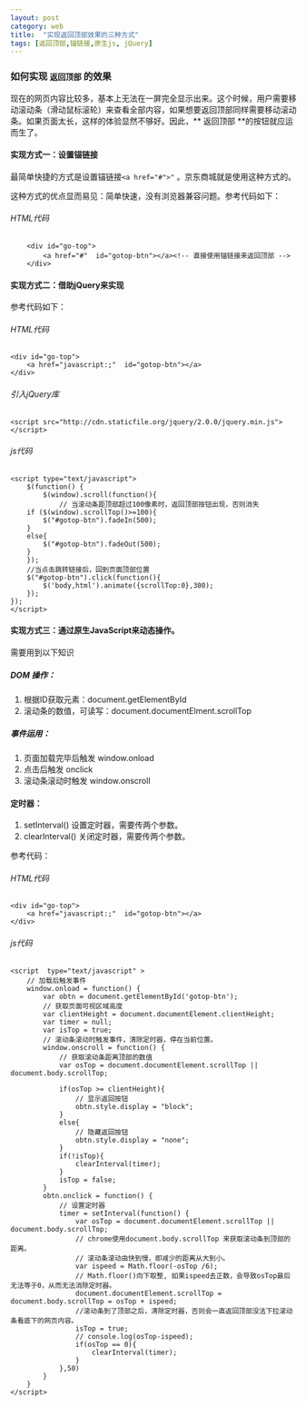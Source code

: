 ```yaml
---
layout: post
category: web
title:  "实现返回顶部效果的三种方式"
tags: [返回顶部,锚链接,原生js, jQuery]
---
```


### 如何实现 `返回顶部` 的效果
现在的网页内容比较多，基本上无法在一屏完全显示出来。这个时候，用户需要移动滚动条（滑动鼠标滚轮）来查看全部内容，如果想要返回顶部同样需要移动滚动条。如果页面太长，这样的体验显然不够好。因此，** 返回顶部 **的按钮就应运而生了。

#### 实现方式一：设置锚链接 
最简单快捷的方式是设置锚链接`<a href="#">"` 。京东商城就是使用这种方式的。

这种方式的优点显而易见：简单快速，没有浏览器兼容问题。参考代码如下：
###### HTML代码
		<div id="go-top">
			<a href="#"  id="gotop-btn"></a><!-- 直接使用锚链接来返回顶部 -->
		</div>

#### 实现方式二：借助jQuery来实现

参考代码如下：
###### HTML代码
	<div id="go-top">
		<a href="javascript:;"  id="gotop-btn"></a>
	</div>

###### 引入jQuery库
	<script src="http://cdn.staticfile.org/jquery/2.0.0/jquery.min.js"></script>

###### js代码
	<script type="text/javascript">
		$(function() {
			$(window).scroll(function(){
				// 当滚动条距顶部超过100像素时，返回顶部按钮出现，否则消失
		if ($(window).scrollTop()>=100){
			$("#gotop-btn").fadeIn(500);
		}
		else{
			$("#gotop-btn").fadeOut(500);
		}
		});
		//当点击跳转链接后，回到页面顶部位置
		$("#gotop-btn").click(function(){
			$('body,html').animate({scrollTop:0},300);
		});
	});
	</script>

#### 实现方式三：通过原生JavaScript来动态操作。
需要用到以下知识
##### DOM 操作：
1. 根据ID获取元素：document.getElementById
2. 滚动条的数值，可读写：document.documentElment.scrollTop

##### 事件运用：
1. 页面加载完毕后触发 window.onload
2. 点击后触发 onclick
3. 滚动条滚动时触发 window.onscroll

#### 定时器：
1. setInterval() 设置定时器，需要传两个参数。
2. clearInterval() 关闭定时器，需要传两个参数。

参考代码：
###### HTML代码
	<div id="go-top">
		<a href="javascript:;"  id="gotop-btn"></a>
	</div>

###### js代码
	<script  type="text/javascript" >
		// 加载后触发事件
		window.onload = function() {
			var obtn = document.getElementById('gotop-btn');
			// 获取页面可视区域高度
			var clientHeight = document.documentElement.clientHeight;
			var timer = null;
			var isTop = true;
			// 滚动条滚动时触发事件，清除定时器，停在当前位置。
			window.onscroll = function() {
				// 获取滚动条距离顶部的数值
				var osTop = document.documentElement.scrollTop || document.body.scrollTop; 

				if(osTop >= clientHeight){
					// 显示返回按钮
					obtn.style.display = "block";
				}
				else{
					// 隐藏返回按钮
					obtn.style.display = "none";
				}
				if(!isTop){
					clearInterval(timer);
				}
				isTop = false;
			}
			obtn.onclick = function() {
				// 设置定时器
				timer = setInterval(function() {
					var osTop = document.documentElement.scrollTop || document.body.scrollTop; 
					// chrome使用document.body.scrollTop 来获取滚动条到顶部的距离。
					// 滚动条滚动由快到慢，即减少的距离从大到小。
					var ispeed = Math.floor(-osTop /6);
					// Math.floor()向下取整, 如果ispeed去正数，会导致osTop最后无法等于0，从而无法消除定时器。
					document.documentElement.scrollTop = document.body.scrollTop = osTop + ispeed;
					//滚动条到了顶部之后，清除定时器，否则会一直返回顶部没法下拉滚动条看底下的网页内容。
					isTop = true;
					// console.log(osTop-ispeed);
					if(osTop == 0){
						clearInterval(timer);
					}
				},50)
			}
		}
	</script>